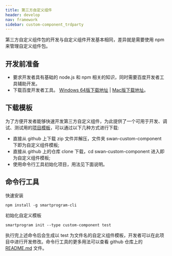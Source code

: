 ```yaml
---
title: 第三方自定义组件
header: develop
nav: framework
sidebar: custom-component_trdparty
---
```



第三方自定义组件包的开发与自定义组件开发基本相同，差异就是需要使用 npm 来管理自定义组件包。

## 开发前准备

* 要求开发者具有基础的 node.js 和 npm 相关的知识，同时需要百度开发者工具辅助开发。
* 下载百度开发者工具。 [Windows 64版下载地址](http://smartprogram.baidu.com/mappconsole/api/devDownload?system=windows&type=online)  |   [Mac版下载地址](http://smartprogram.baidu.com/mappconsole/api/devDownload?system=mac&type=online)。

## 下载模板

为了方便开发者能够快速开发第三方自定义组件，为此提供了一个可用于开发、调试、测试用的[项目模板](https://github.com/swan-team/swan-templates/tree/master/packages/swan-custom-component)，可以通过以下几种方式进行下载:

* 直接从 github 上下载 zip 文件并解压，文件夹 swan-custom-component 下即为自定义组件模板;
* 直接从 github 上的仓库 clone 下载，cd swan-custom-component 进入即为自定义组件模板;
* 使用命令行工具初始化项目，用法见下面说明。

## 命令行工具

快速安装

```
npm install -g smartprogram-cli
```

初始化自定义模板
```
smartprogram init --type custom-component test
```

执行完上述命令后会生成以 test 为文件名的自定义组件模板，开发者可以在此项目中进行开发修改。命令行工具的更多用法可以查看 github 仓库上的 [README.md](https://github.com/swan-team/swan-templates/blob/master/packages/swan-custom-component/README.md) 文件。